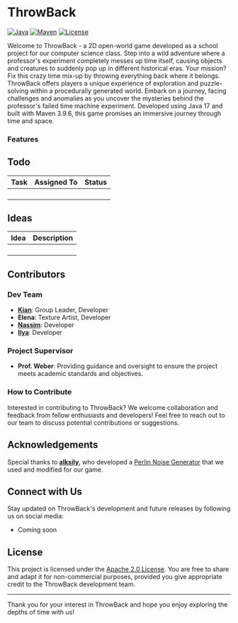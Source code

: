 # ThrowBack
[![Java](https://img.shields.io/badge/Java-17-orange.svg)](https://openjdk.java.net/projects/jdk/17/) [![Maven](https://img.shields.io/badge/Maven-3.9.6-blue.svg)](https://maven.apache.org/download.cgi) [![License](https://img.shields.io/badge/License-Apache_2.0-blue.svg)](https://github.com/DaPlatypus26/ThrowBack?tab=Apache-2.0-1-ov-file#)

Welcome to ThrowBack - a 2D open-world game developed as a school project for our computer science class. Step into a wild adventure where a professor's experiment completely messes up time itself, causing objects and creatures to suddenly pop up in different historical eras. Your mission? Fix this crazy time mix-up by throwing everything back where it belongs. ThrowBack offers players a unique experience of exploration and puzzle-solving within a procedurally generated world. Embark on a journey, facing challenges and anomalies as you uncover the mysteries behind the professor's failed time machine experiment. Developed using Java 17 and built with Maven 3.9.6, this game promises an immersive journey through time and space.

### Features



## Todo

| Task | Assigned To | Status |
|------|-------------|--------|
|      |             |        |
|      |             |        |
|      |             |        |
|      |             |        |

## Ideas

| Idea | Description |
|------|-------------|
|      |             |
|      |             |
|      |             |
|      |             |

## Contributors

### Dev Team

- **[Kian](https://github.com/Perry6226)**: Group Leader, Developer
- **Elena**: Texture Artist, Developer
- **[Nassim](https://github.com/Duplos01)**: Developer
- **[Ilya](https://github.com/AnimaMea1)**: Developer

### Project Supervisor

- **Prof. Weber**: Providing guidance and oversight to ensure the project meets academic standards and objectives.

### How to Contribute

Interested in contributing to ThrowBack? We welcome collaboration and feedback from fellow enthusiasts and developers! Feel free to reach out to our team to discuss potential contributions or suggestions.

## Acknowledgements

Special thanks to **[alksily](https://github.com/alksily)**, who developed a [Perlin Noise Generator](https://gist.github.com/alksily/7a85a1898e65c936f861ee93516e397d) that we used and modified for our game.

## Connect with Us

Stay updated on ThrowBack's development and future releases by following us on social media:

- Coming soon

## License

This project is licensed under the [Apache 2.0 License](https://github.com/DaPlatypus26/ThrowBack?tab=Apache-2.0-1-ov-file#). You are free to share and adapt it for non-commercial purposes, provided you give appropriate credit to the ThrowBack development team.

---

Thank you for your interest in ThrowBack and hope you enjoy exploring the depths of time with us!
